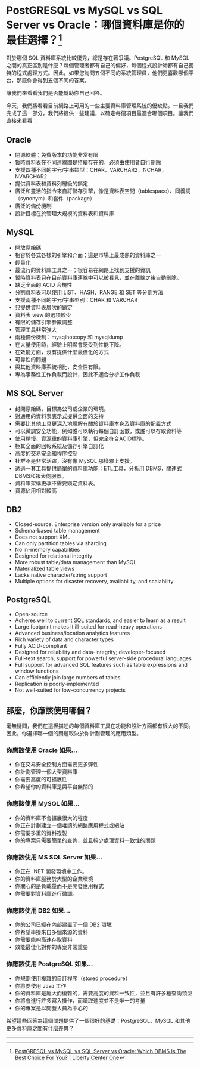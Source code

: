 # PostGRESQL vs MySQL vs SQL Server vs Oracle：哪個資料庫是你的最佳選擇？[^1]

對於哪個 SQL 資料庫系統比較優秀，總是存在著爭議。PostgreSQL 和 MySQL 之間的真正區別是什麼？每個管理者都有自己的偏好，每個程式設計師都有自己獨特的程式處理方式。因此，如果您詢問五個不同的系統管理員，他們更喜歡哪個平台，那麼你會得到五個不同的答案。

讓我們來看看我們是否能幫助你自己回答。

今天，我們將看看目前網路上可用的一些主要資料庫管理系統的優缺點。一旦我們完成了這一部分，我們將提供一些建議，以確定每個項目最適合哪個項目。讓我們直接來看看：

## Oracle

* 閉源軟體；免費版本的功能非常有限
* 暫時資料表在不同連線間是持續存在的，必須由使用者自行刪除
* 支援四種不同的字元/字串類型：CHAR，VARCHAR2，NCHAR，NVARCHAR2
* 提供資料表和資料列層級的鎖定
* 廣泛和靈活的指令來自訂儲存引擎，像是資料表空間（tablespace）、同義詞（synonym）和套件（package）
* 廣泛的備份機制
* 設計目標在於管理大規模的資料表和資料庫

## MySQL

* 開放原始碼
* 相容於各式各樣的引擎和介面；這是市場上最成熟的資料庫之一
* 輕量化
* 最流行的資料庫工具之一；很容易在網路上找到支援的資訊
* 暫時資料表只在目前資料庫連線中可以被看見，並在離線之後自動刪除。
* 缺乏全面的 ACID 合規性
* 分割資料表可以使用 LIST、HASH、RANGE 和 SET 等分割方法
* 支援兩種不同的字元/字串型別：CHAR 和 VARCHAR
* 只提供資料表層次的鎖定
* 資料表 view 的選項較少
* 有限的儲存引擎參數調整
* 管理工具非常強大
* 兩種備份機制：mysqlhotcopy 和 mysqldump
* 在大量使用時，經驗上明顯會感受到性能下降。
* 在效能方面，沒有提供什麼最佳化的方式
* 可靠性的問題
* 與其他資料庫系統相比，安全性有限。
* 專為事務性工作負載而設計，因此不適合分析工作負載

## MS SQL Server

* 封閉原始碼，目標為公司或企業的環境。
* 對通用的資料表表示式提供全面的支持
* 需要比其他工具更深入地理解有關於資料庫本身及資料庫的配置方式
* 可以微調安全功能，例如誰可以執行每個自訂函數，或誰可以存取資料等
* 使用稍慢、資源重的資料庫引擎，但完全符合ACID標準。
* 極其全面的回報系統及儲存引擎自訂化
* 高度的交易安全和程序控制
* 社群不是非常活躍，沒有像 MySQL 那樣線上支援。
* 透過一套工具提供簡單的資料庫功能：ETL工具，分析用 DBMS，關連式 DBMS和報表伺服器。
* 資料庫架構更改不需要鎖定資料表。
* 資源佔用相對較高

## DB2

* Closed-source. Enterprise version only available for a price
* Schema-based table management
* Does not support XML
* Can only partition tables via sharding
* No in-memory capabilities
* Designed for relational integrity
* More robust table/data management than MySQL
* Materialized table views
* Lacks native character/string support
* Multiple options for disaster recovery, availability, and scalability

## PostgreSQL

* Open-source
* Adheres well to current SQL standards, and easier to learn as a result
* Large footprint makes it ill-suited for read-heavy operations
* Advanced business/location analytics features
* Rich variety of data and character types
* Fully ACID-compliant
* Designed for reliability and data-integrity; developer-focused
* Full-text search, support for powerful server-side procedural languages
* Full support for advanced SQL features such as table expressions and window functions
* Can efficiently join large numbers of tables
* Replication is poorly-implemented
* Not well-suited for low-concurrency projects

## 那麼，你應該使用哪個？

毫無疑問，我們在這裡描述的每個資料庫工具在功能和設計方面都有很大的不同。因此，你選擇哪一個的問題取決於你計劃管理的應用類型。

### 你應該使用 Oracle 如果...

* 你在交易安全控制方面需要更多彈性
* 你計劃管理一個大型資料庫
* 你需要高度的可擴展性
* 你希望你的資料庫是與平台無關的

### 你應該使用 MySQL 如果…

* 你的資料庫不會擴展很大的程度
* 你正在計劃建立一個唯讀的網路應用程式或網站
* 你需要多重的資料複製
* 你的專案只需要簡單的查詢，並且較少處理資料一致性的問題

### 你應該使用 MS SQL Server 如果...

* 你正在 .NET 開發環境中工作。
* 你的資料庫服務於大型的企業環境
* 你關心的是負載量而不是開發應用程式
* 你需要對資料庫進行微調。

### 你應該使用 DB2 如果...

* 你的公司已經在內部建置了一個 DB2 環境
* 你希望串接來自多個來源的資料
* 你需要能夠高速存取資料
* 效能最佳化對你的專案非常重要

### 你應該使用 PostgreSQL 如果…

* 你規劃使用複雜的自訂程序（stored procedure）
* 你將要使用 Java 工作
* 你的資料庫是龐大而復雜的，需要高度的資料一致性，並且有許多種查詢類型
* 你將會進行許多寫入操作，而讀取速度並不是唯一的考量
* 你的專案是以開發人員為中心的

希望這些回答為這個問題提供了一個很好的基礎：PostgreSQL、MySQL 和其他更多資料庫之間有什麼差異？

---

[^1]:  [PostGRESQL vs MySQL vs SQL Server vs Oracle: Which DBMS Is The Best Choice For You? \| Liberty Center One](https://www.libertycenterone.com/blog/postgresql-vs-mysql-vs-sql-server-vs-oracle/)

